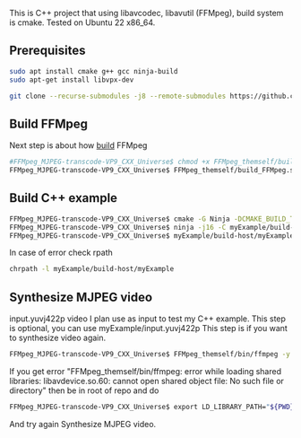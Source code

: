 This is C++ project that using libavcodec, libavutil (FFMpeg), build system is cmake. Tested on Ubuntu 22 x86_64.

## Prerequisites
```bash
sudo apt install cmake g++ gcc ninja-build
sudo apt-get install libvpx-dev
```
```bash
git clone --recurse-submodules -j8 --remote-submodules https://github.com/AndreiCherniaev/FFMpeg_MJPEG-transcode-VP9_CXX_Universe.git && cd FFMpeg_MJPEG-transcode-VP9_CXX_Universe
```
## Build FFMpeg
Next step is about how [build](https://trac.ffmpeg.org/wiki/CompilationGuide/Ubuntu#FFmpeg) FFMpeg
```bash
#FFMpeg_MJPEG-transcode-VP9_CXX_Universe$ chmod +x FFMpeg_themself/build_FFMpeg.sh
FFMpeg_MJPEG-transcode-VP9_CXX_Universe$ FFMpeg_themself/build_FFMpeg.sh
```

## Build C++ example
```bash
FFMpeg_MJPEG-transcode-VP9_CXX_Universe$ cmake -G Ninja -DCMAKE_BUILD_TYPE:STRING=Debug -S myExample/src/ -B myExample/build-host/ --fresh
FFMpeg_MJPEG-transcode-VP9_CXX_Universe$ ninja -j16 -C myExample/build-host/
FFMpeg_MJPEG-transcode-VP9_CXX_Universe$ myExample/build-host/myExample
```

In case of error check rpath
```bash
chrpath -l myExample/build-host/myExample
```

## Synthesize MJPEG video
input.yuvj422p video I plan use as input to test my C++ example. This step is optional, you can use myExample/input.yuvj422p This step is if you want to synthesize video again.
```bash
FFMpeg_MJPEG-transcode-VP9_CXX_Universe$ FFMpeg_themself/bin/ffmpeg -y -f lavfi -i testsrc=size=1280x720:rate=1:duration=10 -vcodec mjpeg -pix_fmt yuvj422p -f mjpeg myExample/input.yuvj422p
```
If you get error
"FFMpeg_themself/bin/ffmpeg: error while loading shared libraries: libavdevice.so.60: cannot open shared object file: No such file or directory" then be in root of repo and do
```bash
FFMpeg_MJPEG-transcode-VP9_CXX_Universe$ export LD_LIBRARY_PATH="${PWD}/FFMpeg_themself/lib/"
```
And try again Synthesize MJPEG video.
